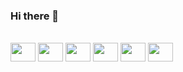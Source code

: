 ### Hi there 👋

<!--
**CoutinhoThiago/CoutinhoThiago** is a ✨ _special_ ✨ repository because its `README.md` (this file) appears on your GitHub profile.

Here are some ideas to get you started:

- 🔭 I’m currently working on ...
- 🌱 I’m currently learning ...
- 👯 I’m looking to collaborate on ...
- 🤔 I’m looking for help with ...
- 💬 Ask me about ...
- 📫 How to reach me: ...
- 😄 Pronouns: ...
- ⚡ Fun fact: ...
-->


<div style="display: inline_block"><br>
  <img align="center" height="30" width="40" src="https://www.svgrepo.com/show/349419/javascript.svg">
  <img align="center" height="30" width="40" src="https://www.svgrepo.com/show/353630/cypress.svg">
  <img align="center" height="30" width="40" src="https://https://www.svgrepo.com/show/452234/java.svg">
  <img align="center" height="30" width="40" src="https://www.svgrepo.com/show/354321/selenium.svg">
  <img align="center" height="30" width="40" src="https://www.svgrepo.com/show/353625/cucumber.svg">
  <img align="center" height="30" width="40" src="https://www.svgrepo.com/show/452091/python.svg">
</div>
 
